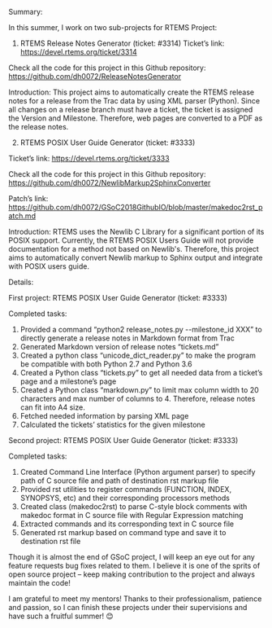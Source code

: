 Summary:

In this summer, I work on two sub-projects for RTEMS Project:

1. RTEMS Release Notes Generator (ticket: #3314)
Ticket’s link: https://devel.rtems.org/ticket/3314

Check all the code for this project in this Github repository:
https://github.com/dh0072/ReleaseNotesGenerator

Introduction: This project aims to automatically create the RTEMS release notes for a release from the Trac data by using XML parser (Python). Since all changes on a release branch must have a ticket, the ticket is assigned the Version and Milestone. Therefore, web pages are converted to a PDF as the release notes.


2. RTEMS POSIX User Guide Generator (ticket: #3333)

Ticket’s link: https://devel.rtems.org/ticket/3333

Check all the code for this project in this Github repository:
https://github.com/dh0072/NewlibMarkup2SphinxConverter

Patch’s link: https://github.com/dh0072/GSoC2018GithubIO/blob/master/makedoc2rst_patch.md

Introduction: RTEMS uses the Newlib C Library for a significant portion of its POSIX support. Currently, the RTEMS POSIX Users Guide will not provide documentation for a method not based on Newlib's. Therefore, this project aims to automatically convert Newlib markup to Sphinx output and integrate with POSIX users guide. 


Details:

First project: RTEMS POSIX User Guide Generator (ticket: #3333)

Completed tasks:

1. Provided a command “python2 release_notes.py --milestone_id XXX” to directly generate a release notes in Markdown format from Trac
2. Generated Markdown version of release notes “tickets.md”
3. Created a python class “unicode_dict_reader.py” to make the program be compatible with both Python 2.7 and Python 3.6 
4. Created a Python class “tickets.py” to get all needed data from a ticket’s page and a milestone’s page
5. Created a Python class “markdown.py” to limit max column width to 20 characters and max number of columns to 4. Therefore, release notes can fit into A4 size.
6. Fetched needed information by parsing XML page
7. Calculated the tickets’ statistics for the given milestone


Second project: RTEMS POSIX User Guide Generator (ticket: #3333)

Completed tasks:

1. Created Command Line Interface (Python argument parser) to specify path of C source file and path of destination rst markup file
2. Provided rst utilities to register commands (FUNCTION, INDEX, SYNOPSYS, etc) and their corresponding processors methods
3. Created class (makedoc2rst) to parse C-style block comments with makedoc format in C source file with Regular Expression matching
4. Extracted commands and its corresponding text in C source file
5. Generated rst markup based on command type and save it to destination rst file


Though it is almost the end of GSoC project, I will keep an eye out for any feature requests bug fixes related to them. I believe it is one of the sprits of open source project – keep making contribution to the project and always maintain the code!


I am grateful to meet my mentors! Thanks to their professionalism, patience and passion, so I can finish these projects under their supervisions and have such a fruitful summer! 😊

